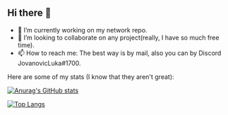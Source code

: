## Hi there 👋

- 🔭 I’m currently working on my network repo.
- 👯 I’m looking to collaborate on any project(really, I have so much free time).
- 📫 How to reach me: The best way is by mail, also you can by Discord JovanovicLuka#1700.

Here are some of my stats (I know that they aren't great):

[![Anurag's GitHub stats](https://github-readme-stats.vercel.app/api?username=youshitsune&theme=cobalt)](https://github.com/anuraghazra/github-readme-stats)

[![Top Langs](https://github-readme-stats.vercel.app/api/top-langs/?username=youshitsune&theme=cobalt)](https://github.com/anuraghazra/github-readme-stats)
